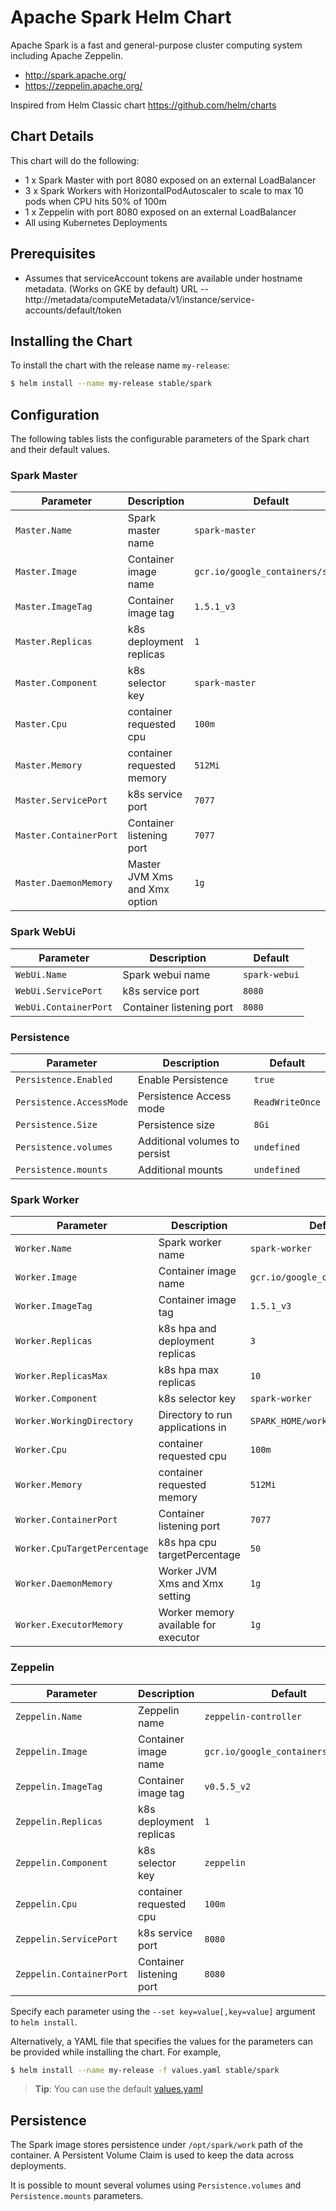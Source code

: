 # Apache Spark Helm Chart

Apache Spark is a fast and general-purpose cluster computing system including Apache Zeppelin.

* http://spark.apache.org/
* https://zeppelin.apache.org/

Inspired from Helm Classic chart https://github.com/helm/charts

## Chart Details
This chart will do the following:

* 1 x Spark Master with port 8080 exposed on an external LoadBalancer
* 3 x Spark Workers with HorizontalPodAutoscaler to scale to max 10 pods when CPU hits 50% of 100m
* 1 x Zeppelin with port 8080 exposed on an external LoadBalancer
* All using Kubernetes Deployments

## Prerequisites

* Assumes that serviceAccount tokens are available under hostname metadata. (Works on GKE by default) URL -- http://metadata/computeMetadata/v1/instance/service-accounts/default/token

## Installing the Chart

To install the chart with the release name `my-release`:

```bash
$ helm install --name my-release stable/spark
```

## Configuration

The following tables lists the configurable parameters of the Spark chart and their default values.

### Spark Master

| Parameter               | Description                        | Default                                                    |
| ----------------------- | ---------------------------------- | ---------------------------------------------------------- |
| `Master.Name`           | Spark master name                  | `spark-master`                                             |
| `Master.Image`          | Container image name               | `gcr.io/google_containers/spark`                           |
| `Master.ImageTag`       | Container image tag                | `1.5.1_v3`                                                 |
| `Master.Replicas`       | k8s deployment replicas            | `1`                                                        |
| `Master.Component`      | k8s selector key                   | `spark-master`                                             |
| `Master.Cpu`            | container requested cpu            | `100m`                                                     |
| `Master.Memory`         | container requested memory         | `512Mi`                                                    |
| `Master.ServicePort`    | k8s service port                   | `7077`                                                     |
| `Master.ContainerPort`  | Container listening port           | `7077`                                                     |
| `Master.DaemonMemory`   | Master JVM Xms and Xmx option      | `1g`                                                       |

### Spark WebUi

|       Parameter       |           Description            |                         Default                          |
|-----------------------|----------------------------------|----------------------------------------------------------|
| `WebUi.Name`          | Spark webui name                 | `spark-webui`                                            |
| `WebUi.ServicePort`   | k8s service port                 | `8080`                                                   |
| `WebUi.ContainerPort` | Container listening port         | `8080`                                                   |

### Persistence

|       Parameter          |           Description            |                         Default                          |
|--------------------------|----------------------------------|----------------------------------------------------------|
| `Persistence.Enabled`    | Enable Persistence               | `true`                                                   |
| `Persistence.AccessMode` | Persistence Access mode          | `ReadWriteOnce`                                          |
| `Persistence.Size`       | Persistence size                 | `8Gi`                                                    |
| `Persistence.volumes`    | Additional volumes to persist    | `undefined`                                              |
| `Persistence.mounts`     | Additional mounts                | `undefined`                                              |

### Spark Worker

| Parameter                    | Description                        | Default                                                    |
| -----------------------      | ---------------------------------- | ---------------------------------------------------------- |
| `Worker.Name`                | Spark worker name                  | `spark-worker`                                             |
| `Worker.Image`               | Container image name               | `gcr.io/google_containers/spark`                           |
| `Worker.ImageTag`            | Container image tag                | `1.5.1_v3`                                                 |
| `Worker.Replicas`            | k8s hpa and deployment replicas    | `3`                                                        |
| `Worker.ReplicasMax`         | k8s hpa max replicas               | `10`                                                       |
| `Worker.Component`           | k8s selector key                   | `spark-worker`                                             |
| `Worker.WorkingDirectory`    | Directory to run applications in   | `SPARK_HOME/work`                                          |
| `Worker.Cpu`                 | container requested cpu            | `100m`                                                     |
| `Worker.Memory`              | container requested memory         | `512Mi`                                                    |
| `Worker.ContainerPort`       | Container listening port           | `7077`                                                     |
| `Worker.CpuTargetPercentage` | k8s hpa cpu targetPercentage       | `50`                                                       |
| `Worker.DaemonMemory`        | Worker JVM Xms and Xmx setting     | `1g`                                                       |
| `Worker.ExecutorMemory`      | Worker memory available for executor | `1g`                                                       |



### Zeppelin

|       Parameter         |           Description            |                         Default                          |
|-------------------------|----------------------------------|----------------------------------------------------------|
| `Zeppelin.Name`         | Zeppelin name                    | `zeppelin-controller`                                    |
| `Zeppelin.Image`        | Container image name             | `gcr.io/google_containers/zeppelin`                      |
| `Zeppelin.ImageTag`     | Container image tag              | `v0.5.5_v2`                                              |
| `Zeppelin.Replicas`     | k8s deployment replicas          | `1`                                                      |
| `Zeppelin.Component`    | k8s selector key                 | `zeppelin`                                               |
| `Zeppelin.Cpu`          | container requested cpu          | `100m`                                                   |
| `Zeppelin.ServicePort`  | k8s service port                 | `8080`                                                   |
| `Zeppelin.ContainerPort`| Container listening port         | `8080`                                                   |


Specify each parameter using the `--set key=value[,key=value]` argument to `helm install`.

Alternatively, a YAML file that specifies the values for the parameters can be provided while installing the chart. For example,

```bash
$ helm install --name my-release -f values.yaml stable/spark
```

> **Tip**: You can use the default [values.yaml](values.yaml)

## Persistence

The Spark image stores persistence under `/opt/spark/work` path of the container. A Persistent Volume
Claim is used to keep the data across deployments. 

It is possible to mount several volumes using `Persistence.volumes` and `Persistence.mounts` parameters.

